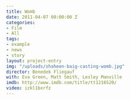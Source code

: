 ```yaml
---
title: Womb
date: 2011-04-07 00:00:00 Z
categories:
- Film
- All
tags:
- example
- news
- story
layout: project-entry
img: "/uploads/shaheen-baig-casting-womb.jpg"
director: Benedek Fliegauf
with: Eva Green, Matt Smith, Lesley Manville
imdb: http://www.imdb.com/title/tt1216520/
video: izkl1bxrfz
---
```


